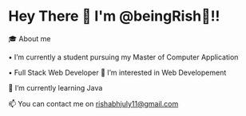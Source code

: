  # Hey There 👋 I'm @beingRish🦥!!

🎓 About me

• I’m currently a student pursuing my Master of Computer Application

• Full Stack Web Developer
👀 I’m interested in Web Developement

🌱 I’m currently learning Java

📫 You can contact me on rishabhjuly11@gmail.com


